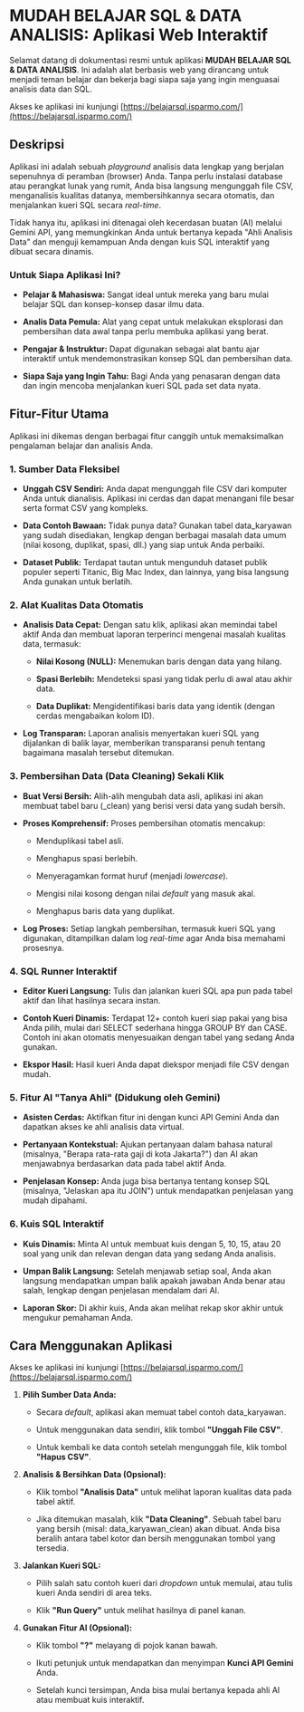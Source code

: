 MUDAH BELAJAR SQL & DATA ANALISIS: Aplikasi Web Interaktif
==========================================================

Selamat datang di dokumentasi resmi untuk aplikasi **MUDAH BELAJAR SQL & DATA ANALISIS**. Ini adalah alat berbasis web yang dirancang untuk menjadi teman belajar dan bekerja bagi siapa saja yang ingin menguasai analisis data dan SQL.

Akses ke aplikasi ini kunjungi [https://belajarsql.isparmo.com/](https://belajarsql.isparmo.com/)

Deskripsi
---------

Aplikasi ini adalah sebuah _playground_ analisis data lengkap yang berjalan sepenuhnya di peramban (browser) Anda. Tanpa perlu instalasi database atau perangkat lunak yang rumit, Anda bisa langsung mengunggah file CSV, menganalisis kualitas datanya, membersihkannya secara otomatis, dan menjalankan kueri SQL secara _real-time_.

Tidak hanya itu, aplikasi ini ditenagai oleh kecerdasan buatan (AI) melalui Gemini API, yang memungkinkan Anda untuk bertanya kepada "Ahli Analisis Data" dan menguji kemampuan Anda dengan kuis SQL interaktif yang dibuat secara dinamis.

### Untuk Siapa Aplikasi Ini?

*   **Pelajar & Mahasiswa:** Sangat ideal untuk mereka yang baru mulai belajar SQL dan konsep-konsep dasar ilmu data.
    
*   **Analis Data Pemula:** Alat yang cepat untuk melakukan eksplorasi dan pembersihan data awal tanpa perlu membuka aplikasi yang berat.
    
*   **Pengajar & Instruktur:** Dapat digunakan sebagai alat bantu ajar interaktif untuk mendemonstrasikan konsep SQL dan pembersihan data.
    
*   **Siapa Saja yang Ingin Tahu:** Bagi Anda yang penasaran dengan data dan ingin mencoba menjalankan kueri SQL pada set data nyata.
    

Fitur-Fitur Utama
-----------------

Aplikasi ini dikemas dengan berbagai fitur canggih untuk memaksimalkan pengalaman belajar dan analisis Anda.

### 1\. Sumber Data Fleksibel

*   **Unggah CSV Sendiri:** Anda dapat mengunggah file CSV dari komputer Anda untuk dianalisis. Aplikasi ini cerdas dan dapat menangani file besar serta format CSV yang kompleks.
    
*   **Data Contoh Bawaan:** Tidak punya data? Gunakan tabel data\_karyawan yang sudah disediakan, lengkap dengan berbagai masalah data umum (nilai kosong, duplikat, spasi, dll.) yang siap untuk Anda perbaiki.
    
*   **Dataset Publik:** Terdapat tautan untuk mengunduh dataset publik populer seperti Titanic, Big Mac Index, dan lainnya, yang bisa langsung Anda gunakan untuk berlatih.
    

### 2\. Alat Kualitas Data Otomatis

*   **Analisis Data Cepat:** Dengan satu klik, aplikasi akan memindai tabel aktif Anda dan membuat laporan terperinci mengenai masalah kualitas data, termasuk:
    
    *   **Nilai Kosong (NULL):** Menemukan baris dengan data yang hilang.
        
    *   **Spasi Berlebih:** Mendeteksi spasi yang tidak perlu di awal atau akhir data.
        
    *   **Data Duplikat:** Mengidentifikasi baris data yang identik (dengan cerdas mengabaikan kolom ID).
        
*   **Log Transparan:** Laporan analisis menyertakan kueri SQL yang dijalankan di balik layar, memberikan transparansi penuh tentang bagaimana masalah tersebut ditemukan.
    

### 3\. Pembersihan Data (Data Cleaning) Sekali Klik

*   **Buat Versi Bersih:** Alih-alih mengubah data asli, aplikasi ini akan membuat tabel baru (\_clean) yang berisi versi data yang sudah bersih.
    
*   **Proses Komprehensif:** Proses pembersihan otomatis mencakup:
    
    *   Menduplikasi tabel asli.
        
    *   Menghapus spasi berlebih.
        
    *   Menyeragamkan format huruf (menjadi _lowercase_).
        
    *   Mengisi nilai kosong dengan nilai _default_ yang masuk akal.
        
    *   Menghapus baris data yang duplikat.
        
*   **Log Proses:** Setiap langkah pembersihan, termasuk kueri SQL yang digunakan, ditampilkan dalam log _real-time_ agar Anda bisa memahami prosesnya.
    

### 4\. SQL Runner Interaktif

*   **Editor Kueri Langsung:** Tulis dan jalankan kueri SQL apa pun pada tabel aktif dan lihat hasilnya secara instan.
    
*   **Contoh Kueri Dinamis:** Terdapat 12+ contoh kueri siap pakai yang bisa Anda pilih, mulai dari SELECT sederhana hingga GROUP BY dan CASE. Contoh ini akan otomatis menyesuaikan dengan tabel yang sedang Anda gunakan.
    
*   **Ekspor Hasil:** Hasil kueri Anda dapat diekspor menjadi file CSV dengan mudah.
    

### 5\. Fitur AI "Tanya Ahli" (Didukung oleh Gemini)

*   **Asisten Cerdas:** Aktifkan fitur ini dengan kunci API Gemini Anda dan dapatkan akses ke ahli analisis data virtual.
    
*   **Pertanyaan Kontekstual:** Ajukan pertanyaan dalam bahasa natural (misalnya, "Berapa rata-rata gaji di kota Jakarta?") dan AI akan menjawabnya berdasarkan data pada tabel aktif Anda.
    
*   **Penjelasan Konsep:** Anda juga bisa bertanya tentang konsep SQL (misalnya, "Jelaskan apa itu JOIN") untuk mendapatkan penjelasan yang mudah dipahami.
    

### 6\. Kuis SQL Interaktif

*   **Kuis Dinamis:** Minta AI untuk membuat kuis dengan 5, 10, 15, atau 20 soal yang unik dan relevan dengan data yang sedang Anda analisis.
    
*   **Umpan Balik Langsung:** Setelah menjawab setiap soal, Anda akan langsung mendapatkan umpan balik apakah jawaban Anda benar atau salah, lengkap dengan penjelasan mendalam dari AI.
    
*   **Laporan Skor:** Di akhir kuis, Anda akan melihat rekap skor akhir untuk mengukur pemahaman Anda.
    

Cara Menggunakan Aplikasi
-------------------------
Akses ke aplikasi ini kunjungi [https://belajarsql.isparmo.com/](https://belajarsql.isparmo.com/)

1.  **Pilih Sumber Data Anda:**
    
    *   Secara _default_, aplikasi akan memuat tabel contoh data\_karyawan.
        
    *   Untuk menggunakan data sendiri, klik tombol **"Unggah File CSV"**.
        
    *   Untuk kembali ke data contoh setelah mengunggah file, klik tombol **"Hapus CSV"**.
        
2.  **Analisis & Bersihkan Data (Opsional):**
    
    *   Klik tombol **"Analisis Data"** untuk melihat laporan kualitas data pada tabel aktif.
        
    *   Jika ditemukan masalah, klik **"Data Cleaning"**. Sebuah tabel baru yang bersih (misal: data\_karyawan\_clean) akan dibuat. Anda bisa beralih antara tabel kotor dan bersih menggunakan tombol yang tersedia.
        
3.  **Jalankan Kueri SQL:**
    
    *   Pilih salah satu contoh kueri dari _dropdown_ untuk memulai, atau tulis kueri Anda sendiri di area teks.
        
    *   Klik **"Run Query"** untuk melihat hasilnya di panel kanan.
        
4.  **Gunakan Fitur AI (Opsional):**
    
    *   Klik tombol **"?"** melayang di pojok kanan bawah.
        
    *   Ikuti petunjuk untuk mendapatkan dan menyimpan **Kunci API Gemini** Anda.
        
    *   Setelah kunci tersimpan, Anda bisa mulai bertanya kepada ahli AI atau membuat kuis interaktif.
